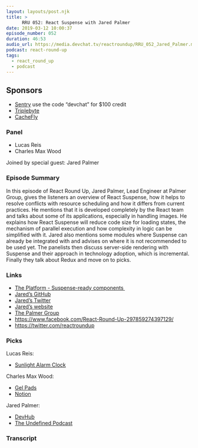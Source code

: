 ```yaml
---
layout: layouts/post.njk
title: >
      RRU 052: React Suspense with Jared Palmer
date: 2019-03-12 10:00:37
episode_number: 052
duration: 46:53
audio_url: https://media.devchat.tv/reactroundup/RRU_052_Jared_Palmer.mp3
podcast: react-round-up
tags: 
  - react_round_up
  - podcast
---
```


## **Sponsors**

- [Sentry](http://sentry.io/)&nbsp;use the code “devchat” for $100 credit
- [Triplebyte](https://triplebyte.com/react)
- [CacheFly](https://www.cachefly.com/)

### **Panel**

- Lucas Reis
- Charles Max Wood

Joined by special guest: Jared Palmer

### **Episode Summary&nbsp;**

In this episode of React Round Up, Jared Palmer, Lead Engineer at Palmer Group, gives the listeners an overview of React Suspense, how it helps to resolve conflicts with resource scheduling and how it differs from current practices. He mentions that it is developed completely by the React team and talks about some of its applications, especially in handling images. He explains how React Suspense will reduce code size for loading states, the mechanism of parallel execution and how complexity in logic can be simplified with it. Jared also mentions some modules where Suspense can already be integrated with and advises on where it is not recommended to be used yet. The panelists then discuss server-side rendering with Suspense and their approach in technology adoption, which is incremental. Finally they talk about Redux and move on to picks.

### **Links**

- [The Platform - Suspense-ready components&nbsp;](https://github.com/palmerhq/the-platform)
- [Jared’s GitHub](https://github.com/jaredpalmer)
- [Jared’s Twitter](https://twitter.com/jaredpalmer?lang=en)
- [Jared’s website](https://jaredpalmer.com/)
- [The Palmer Group](https://palmer.net/)
- [https://www.facebook.com/<wbr></wbr>React-Round-Up-<wbr></wbr>297859274397129/](https://www.facebook.com/React-Round-Up-297859274397129/)
- [https://twitter.com/<wbr></wbr>reactroundup](https://twitter.com/reactroundup)

### **Picks**

Lucas Reis:

- [Sunlight Alarm Clock](https://www.amazon.com/slp/sunlight-alarm-clock/mcuonver7m8f9mr?ie=UTF8&qid=1548462018&sr=8-1&linkCode=ll1&tag=devchattv-20&linkId=f06bfe7482dca8bb751ed6d7cc86e2ab&language=en_US)

Charles Max Wood:

- [Gel Pads](https://www.amazon.com/slp/gel-pads-for-pressure-sores/7qovdqoc48ut645??ie=UTF8&qid=1548462018&sr=8-1&linkCode=ll1&tag=devchattv-20&linkId=f06bfe7482dca8bb751ed6d7cc86e2ab&language=en_US)
- [Notion](https://www.notion.so/)

Jared Palmer:

- [DevHub](https://github.com/devhubapp/devhub)
- [The Undefined Podcast](https://undefined.fm/)


### Transcript


